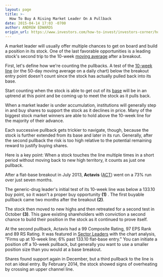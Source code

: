 ```yaml
---
layout: page
title: >-
  How To Buy A Rising Market Leader On A Pullback
date: 2015-04-14 17:03 -0700
author: ANDREW EDWARDS
origin_url: https://www.investors.com/how-to-invest/investors-corner/how-to-buy-a-pullback
---
```





A market leader will usually offer multiple chances to get on board and build a position in its stock. One of the last favorable opportunities is a leading stock's second trip to the 10-week [moving average](http://education.investors.com/lesson.aspx?id=736316&sourceid=735787) after a breakout.

  

First, let's define how we're counting the pullbacks. A test of the [10-week line](http://education.investors.com/investors-corner/741743-stock-chart-signals.htm) (or the 50-day moving average on a daily chart) below the breakout entry point doesn't count since the stock has actually pulled back into its base.

  

Start counting when the stock is able to get out of its [base](http://education.investors.com/investors-corner/746782-how-to-buy-good-stocks.htm) will be in an uptrend at this point and be coming up to meet the stock as it pulls back.

  

When a market leader is under accumulation, institutions will generally step in and buy shares to support the stock as it declines in price. Many of the biggest stock market winners are able to hold above the 10-week line for the majority of their advance.

  

Each successive pullback gets trickier to navigate, though, because the stock is further extended from its base and later in its run. Generally, after the second pullback the risk is too high relative to the potential remaining reward to justify buying shares.

  

Here is a key point: When a stock touches the line multiple times in a short period without moving back to new high territory, it counts as just one pullback.

  

After a flat-base breakout in July 2013, **Actavis** ([ACT](https://research.investors.com/quote.aspx?symbol=ACT)) went on a 73% run over just seven months.

  

The generic-drug leader's initial test of its 10-week line was below a 133.10 buy point, so it wasn't a proper buy opportunity **(1)** . The first buyable pullback came two months after the breakout **(2)**.

  

The stock then moved to new highs and then retreated for a second test in October **(3)**. This gave existing shareholders with conviction a second chance to build their position in the stock as it continued to prove itself.

  

At the second pullback, Actavis had a 99 Composite Rating, 97 EPS Rank and 89 RS Rating. It was featured in [Sector Leaders](http://news.investors.com/investing/sector-leaders-review.htm) with the chart analysis, "Firms up at 10-week line; 6% past 133.10 flat-base entry." You can initiate a position off a 10-week pullback, but generally you want to use a smaller position size than you would at a base breakout.

  

Shares found support again in December, but a third pullback to the line is not an ideal entry. By February 2014, the stock showed signs of overheating by crossing an upper channel line.




